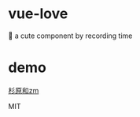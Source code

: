 # vue-love
:rocket: a cute component by recording time

# demo

[杉原和zm](https://itagn.github.io/others/love/zm/index)

MIT